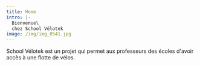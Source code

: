 ```yaml
---
title: Home
intro: |-
  Bienvenue\
  chez School Vélotek
image: /img/img_0541.jpg
---
```

School Vélotek est un projet qui permet aux professeurs des écoles d'avoir accès à une flotte de vélos.